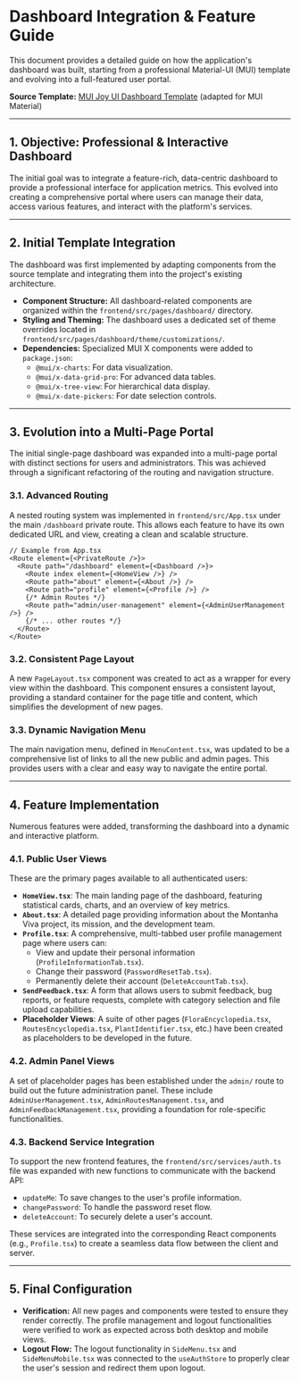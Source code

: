 # Dashboard Integration & Feature Guide

This document provides a detailed guide on how the application's dashboard was built, starting from a professional Material-UI (MUI) template and evolving into a full-featured user portal.

**Source Template:** [MUI Joy UI Dashboard Template](https://mui.com/joy-ui/getting-started/templates/dashboard/) (adapted for MUI Material)

---

## 1. Objective: Professional & Interactive Dashboard

The initial goal was to integrate a feature-rich, data-centric dashboard to provide a professional interface for application metrics. This evolved into creating a comprehensive portal where users can manage their data, access various features, and interact with the platform's services.

---

## 2. Initial Template Integration

The dashboard was first implemented by adapting components from the source template and integrating them into the project's existing architecture.

- **Component Structure:** All dashboard-related components are organized within the `frontend/src/pages/dashboard/` directory.
- **Styling and Theming:** The dashboard uses a dedicated set of theme overrides located in `frontend/src/pages/dashboard/theme/customizations/`.
- **Dependencies:** Specialized MUI X components were added to `package.json`:
  - `@mui/x-charts`: For data visualization.
  - `@mui/x-data-grid-pro`: For advanced data tables.
  - `@mui/x-tree-view`: For hierarchical data display.
  - `@mui/x-date-pickers`: For date selection controls.

---

## 3. Evolution into a Multi-Page Portal

The initial single-page dashboard was expanded into a multi-page portal with distinct sections for users and administrators. This was achieved through a significant refactoring of the routing and navigation structure.

### 3.1. Advanced Routing

A nested routing system was implemented in `frontend/src/App.tsx` under the main `/dashboard` private route. This allows each feature to have its own dedicated URL and view, creating a clean and scalable structure.

```tsx
// Example from App.tsx
<Route element={<PrivateRoute />}>
  <Route path="/dashboard" element={<Dashboard />}>
    <Route index element={<HomeView />} />
    <Route path="about" element={<About />} />
    <Route path="profile" element={<Profile />} />
    {/* Admin Routes */}
    <Route path="admin/user-management" element={<AdminUserManagement />} />
    {/* ... other routes */}
  </Route>
</Route>
```

### 3.2. Consistent Page Layout

A new `PageLayout.tsx` component was created to act as a wrapper for every view within the dashboard. This component ensures a consistent layout, providing a standard container for the page title and content, which simplifies the development of new pages.

### 3.3. Dynamic Navigation Menu

The main navigation menu, defined in `MenuContent.tsx`, was updated to be a comprehensive list of links to all the new public and admin pages. This provides users with a clear and easy way to navigate the entire portal.

---

## 4. Feature Implementation

Numerous features were added, transforming the dashboard into a dynamic and interactive platform.

### 4.1. Public User Views

These are the primary pages available to all authenticated users:

- **`HomeView.tsx`**: The main landing page of the dashboard, featuring statistical cards, charts, and an overview of key metrics.
- **`About.tsx`**: A detailed page providing information about the Montanha Viva project, its mission, and the development team.
- **`Profile.tsx`**: A comprehensive, multi-tabbed user profile management page where users can:
  - View and update their personal information (`ProfileInformationTab.tsx`).
  - Change their password (`PasswordResetTab.tsx`).
  - Permanently delete their account (`DeleteAccountTab.tsx`).
- **`SendFeedback.tsx`**: A form that allows users to submit feedback, bug reports, or feature requests, complete with category selection and file upload capabilities.
- **Placeholder Views**: A suite of other pages (`FloraEncyclopedia.tsx`, `RoutesEncyclopedia.tsx`, `PlantIdentifier.tsx`, etc.) have been created as placeholders to be developed in the future.

### 4.2. Admin Panel Views

A set of placeholder pages has been established under the `admin/` route to build out the future administration panel. These include `AdminUserManagement.tsx`, `AdminRoutesManagement.tsx`, and `AdminFeedbackManagement.tsx`, providing a foundation for role-specific functionalities.

### 4.3. Backend Service Integration

To support the new frontend features, the `frontend/src/services/auth.ts` file was expanded with new functions to communicate with the backend API:

- `updateMe`: To save changes to the user's profile information.
- `changePassword`: To handle the password reset flow.
- `deleteAccount`: To securely delete a user's account.

These services are integrated into the corresponding React components (e.g., `Profile.tsx`) to create a seamless data flow between the client and server.

---

## 5. Final Configuration

- **Verification:** All new pages and components were tested to ensure they render correctly. The profile management and logout functionalities were verified to work as expected across both desktop and mobile views.
- **Logout Flow:** The logout functionality in `SideMenu.tsx` and `SideMenuMobile.tsx` was connected to the `useAuthStore` to properly clear the user's session and redirect them upon logout.

